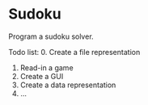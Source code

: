 Sudoku
======

Program a sudoku solver.

Todo list:
0.  Create a file representation
1.  Read-in a game
2.  Create a GUI
3.  Create a data representation
4.  ...
